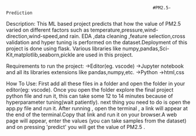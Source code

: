                                                             #PM2.5-Prediction

Description:
This ML based project predicts that how the value of PM2.5 varied on different factors such as temperature,pressure,wind-direction,wind-speed,and rain.
EDA ,data cleaning ,feature selection,cross validation and hyper tuning is performed on the dataset.Deployment of this project is done using flask.
Various libraries like numpy,pandas,Sci-Kit,matplotlib,seaborn,pickle are used in this project.

Requirements to run the project:
->Editor(eg. vscode)
->Jupyter notebook and all its libraries extensions like pandas,numpy,etc.
->Python
->html,css

How To Use:
First add all these files in a folder and open the folder in your editor(eg: vscode). Once you open the folder explore the final project python file and run it,
this can take some 12 to 14 minutes because of hyperparameter tuning(wait patiently).
next thing you need to do is open the app.py file and run it. After running , open the terminal , a link will appear at the end of the terminal.Copy that link and run
it on your browser.A web page will appear, enter the values (you can take samples from the dataset) and on pressing 'predict' you will get the value of PM2.5 .


